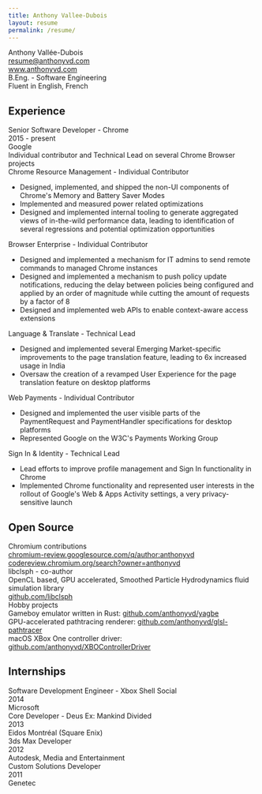 ```yaml
---
title: Anthony Vallee-Dubois
layout: resume
permalink: /resume/
---
```

<div class='preamble'>
	<div class='contact-info'>
		Anthony Vallée-­Dubois<br/>
		<a href='mailto:resume@anthonyvd.com'>resume@anthonyvd.com</a><br/>
		<a href='https://www.anthonyvd.com'>www.anthonyvd.com</a>
	</div>
	<div class='skills'>
		B.Eng. - Software Engineering<br/>
		Fluent in English, French<br/>
	</div>
</div>
<div class='experience-container'>
	<div class='experience'>
		<h2>Experience</h2>
		<div class='entry'>
			<div class='entry-header'>
				<div class='title'>Senior Software Developer - Chrome</div>
				<div class='date'>2015 - present</div>
			</div>
			<div class='employer'>Google</div>
			<div class='details'>
				<div class='details-preamble'>Individual contributor and Technical Lead on several Chrome Browser projects</div>
				<div class='details-section-head'>Chrome Resource Management - Individual Contributor</div>
				<ul>
					<li>Designed, implemented, and shipped the non-UI components of Chrome's Memory and Battery Saver Modes</li>
					<li>Implemented and measured power related optimizations</li>
					<li>Designed and implemented internal tooling to generate aggregated views of in-the-wild performance data, leading to identification of several regressions and potential optimization opportunities</li>
				</ul>
				<div class='details-section-head'>Browser Enterprise - Individual Contributor</div>
				<ul>
					<li>Designed and implemented a mechanism for IT admins to send remote commands to managed Chrome instances</li>
					<li>Designed and implemented a mechanism to push policy update notifications, reducing the delay between policies being configured and applied by an order of magnitude while cutting the amount of requests by a factor of 8</li>
					<li>Designed and implemented web APIs to enable context-aware access extensions</li>
				</ul>
				<div class='details-section-head'>Language & Translate - Technical Lead</div>
				<ul>
					<li>Designed and implemented several Emerging Market-specific improvements to the page translation feature, leading to 6x increased usage in India</li>
					<li>Oversaw the creation of a revamped User Experience for the page translation feature on desktop platforms</li>
				</ul>
				<div class='details-section-head'>Web Payments - Individual Contributor</div>
				<ul>
					<li>Designed and implemented the user visible parts of the PaymentRequest and PaymentHandler specifications for desktop platforms</li>
					<li>Represented Google on the W3C's Payments Working Group</li>
				</ul>
				<div class='details-section-head'>Sign In & Identity - Technical Lead</div>
				<ul>
					<li>Lead efforts to improve profile management and Sign In functionality in Chrome</li>
					<li>Implemented Chrome functionality and represented user interests in the rollout of Google's Web & Apps Activity settings, a very privacy-sensitive launch</li>
				</ul>
			</div>
		</div>
	</div>
	<div class='opensource'>
		<h2>Open Source</h2>
		<div class='entry'>
			<div class='entry-header'>
				<div class='title'>Chromium contributions</div>
			</div>
			<div class='details'>
				<a href="https://chromium-review.googlesource.com/q/author:anthonyvd">chromium-review.googlesource.com/q/author:anthonyvd</a>
				<br/>
				<a href="https://codereview.chromium.org/search?owner=anthonyvd">codereview.chromium.org/search?owner=anthonyvd</a>
			</div>
		</div>
		<div class='entry'>
			<div class='entry-header'>
				<div class='title'>libclsph - co-author</div>
			</div>
			<div class='details'>
				<div class='details-preamble'>OpenCL based, GPU accelerated, Smoothed Particle Hydrodynamics fluid simulation library</div>
				<a href="https://github.com/libclsph">github.com/libclsph</a>
			</div>
		</div>
		<div class='entry'>
			<div class='entry-header'>
				<div class='title'>Hobby projects</div>
			</div>
			<div class='details'>
				<div>Gameboy emulator written in Rust: <a href="https://github.com/anthonyvd/yagbe">github.com/anthonyvd/yagbe</a></div>
				<div>GPU-accelerated pathtracing renderer: <a href="https://github.com/anthonyvd/glsl-pathtracer">github.com/anthonyvd/glsl-pathtracer</a></div>
				<div>macOS XBox One controller driver: <a href="https://github.com/anthonyvd/XBOControllerDriver">github.com/anthonyvd/XBOControllerDriver</a></div>
			</div>
		</div>
	</div>
	<div class='internships'>
		<h2>Internships</h2>
		<div class='entry'>
			<div class='entry-header'>
				<div class='title'>Software Development Engineer - Xbox Shell Social</div>
				<div class='date'>2014</div>
			</div>
			<div class='employer'>Microsoft</div>
		</div>
		<div class='entry'>
			<div class='entry-header'>
				<div class='title'>Core Developer - Deus Ex: Mankind Divided</div>
				<div class='date'>2013</div>
			</div>
			<div class='employer'>Eidos Montréal (Square Enix)</div>
		</div>
		<div class='entry'>
			<div class='entry-header'>
				<div class='title'>3ds Max Developer</div>
				<div class='date'>2012</div>
			</div>
			<div class='employer'>Autodesk, Media and Entertainment</div>
		</div>
		<div class='entry'>
			<div class='entry-header'>
				<div class='title'>Custom Solutions Developer</div>
				<div class='date'>2011</div>
			</div>
			<div class='employer'>Genetec</div>
		</div>
	</div>
</div>

